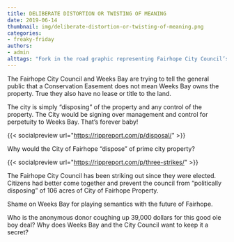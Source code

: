 ```yaml
---
title: DELIBERATE DISTORTION OR TWISTING OF MEANING
date: 2019-06-14
thumbnail: img/deliberate-distortion-or-twisting-of-meaning.png
categories:
- freaky-friday
authors:
- admin
alttags: "Fork in the road graphic representing Fairhope City Council’s decision on property management transfer to Weeks Bay"
---
```

The Fairhope City Council and Weeks Bay are trying to tell the general public that a Conservation Easement does not mean Weeks Bay owns the property. True they also have no lease or title to the land.

The city is simply “disposing” of the property and any control of the property. The City would be signing over management and control for perpetuity to Weeks Bay. That’s forever baby!

{{< socialpreview url="https://rippreport.com/p/disposal/" >}}

Why would the City of Fairhope “dispose” of prime city property?

{{< socialpreview url="https://rippreport.com/p/three-strikes/" >}}

The Fairhope City Council has been striking out since they were elected. Citizens had better come together and prevent the council from “politically disposing” of 106 acres of City of Fairhope Property.

Shame on Weeks Bay for playing semantics with the future of Fairhope.

Who is the anonymous donor coughing up 39,000 dollars for this good ole boy deal? Why does Weeks Bay and the City Council want to keep it a secret?
